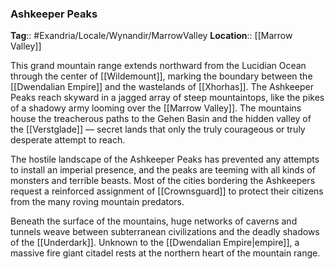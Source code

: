 ### Ashkeeper Peaks
**Tag**:: #Exandria/Locale/Wynandir/MarrowValley
**Location**:: [[Marrow Valley]]

This grand mountain range extends northward from the Lucidian Ocean through the center of [[Wildemount]], marking the boundary between the [[Dwendalian Empire]] and the wastelands of [[Xhorhas]]. The Ashkeeper Peaks reach skyward in a jagged array of steep mountaintops, like the pikes of a shadowy army looming over the [[Marrow Valley]]. The mountains house the treacherous paths to the Gehen Basin and the hidden valley of the [[Verstglade]] — secret lands that only the truly courageous or truly desperate attempt to reach.

The hostile landscape of the Ashkeeper Peaks has prevented any attempts to install an imperial presence, and the peaks are teeming with all kinds of monsters and terrible beasts. Most of the cities bordering the Ashkeepers request a reinforced assignment of [[Crownsguard]] to protect their citizens from the many roving mountain predators.

Beneath the surface of the mountains, huge networks of caverns and tunnels weave between subterranean civilizations and the deadly shadows of the [[Underdark]]. Unknown to the [[Dwendalian Empire|empire]], a massive fire giant citadel rests at the northern heart of the mountain range.